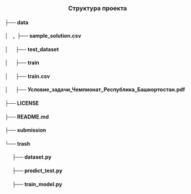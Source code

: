 <h3 align="center">  Структура проекта


<h4 >├── data
<h4 >│     &nbsp;&nbsp;&nbsp,&nbsp;    ├── sample_solution.csv
<h4 >│     &nbsp;&nbsp;&nbsp;&nbsp;     ├── test_dataset
<h4 >│       &nbsp;&nbsp;&nbsp;&nbsp;     ├── train
<h4 >│        &nbsp;&nbsp;&nbsp;&nbsp;    ├── train.csv
<h4 >│         &nbsp;&nbsp;&nbsp;&nbsp;   ├── Условие_задачи_Чемпионат_Республика_Башкортостан.pdf
<h4 >├── LICENSE
<h4 >├── README.md
<h4 >├── submission
<h4 >└── trash
    <h4 >&nbsp;&nbsp;&nbsp;&nbsp;&nbsp;  ├── dataset.py
    <h4 >&nbsp;&nbsp;&nbsp;&nbsp;&nbsp;  ├── predict_test.py
    <h4 > &nbsp;&nbsp;&nbsp;&nbsp;&nbsp; ├── train_model.py
